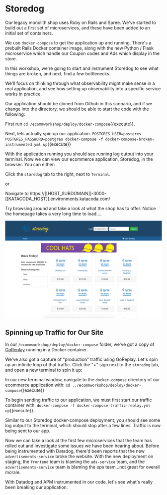 
# Storedog

Our legacy monolith shop uses Ruby on Rails and Spree. We've started to build out a first set of microservices, and these have been added to an initial set of containers.

We use `docker-compose` to get the application up and running. There's a prebuilt Rails Docker container image, along with the new Python / Flask microservice which handle our Coupon codes and Ads which display in the store.

In this workshop, we're going to start and instrument Storedog to see what things are broken, and next, find a few bottlenecks.

We'll focus on thinking through what observability might make sense in a real application, and see how setting up observability into a specific service works in practice.

Our application should be cloned from Github in this scenario, and if we change into the directory, we should be able to start the code with the following:

First run `cd /ecommworkshop/deploy/docker-compose`{{execute}}.

Next, lets actually spin up our application. `POSTGRES_USER=postgres POSTGRES_PASSWORD=postgres docker-compose -f docker-compose-broken-instrumented.yml up`{{execute}}

With the application running you should see running log output into your terminal. Now we can view our ecommerce application, Storedog, in the browser. You can either:

Click the `storedog` tab to the right, next to `Terminal`.

or 

Navigate to https://[[HOST_SUBDOMAIN]]-3000-[[KATACODA_HOST]].environments.katacoda.com/

Try browsing around and take a look at what the shop has to offer. Notice the homepage takes a very long time to load....

![storedog](./assets/ecommerce/storedog.png)

## Spinning up Traffic for Our Site

In our `/ecommworkshop/deploy/docker-compose` folder, we've got a copy of [GoReplay](https://goreplay.org) running in a Docker container.

We've also got a capture of "production" traffic using GoReplay. Let's spin up an infinite loop of that traffic. Click the "+" sign next to the `storedog` tab, and open a new terminal to spin it up:

In our new terminal window, navigate to the `docker-compose` directory of our ecommerce application with: `cd ../ecommworkshop/deploy/docker-compose`{{execute}}

To begin sending traffic to our application, we must first start our traffic container with: `docker-compose -f docker-compose-traffic-replay.yml up`{{execute}}. 

Similar to our Storedog docker-compose deployment, you should see some log output to the terminal, which should stop after a few lines. Traffic is now being sent to our app.

Now we can take a look at the first few microservices that the team has rolled out and investigate some issues we have been hearing about. Before being instrumented with Datadog, there'd been reports that the new `advertisements-service` broke the website. With the new deployment on staging, the `frontend` team is blaming the `ads-service` team, and the `advertisements-service` team is blaming the ops team...not great for overall morale.

With Datadog and APM instrumented in our code, let's see what's really been breaking our application.
